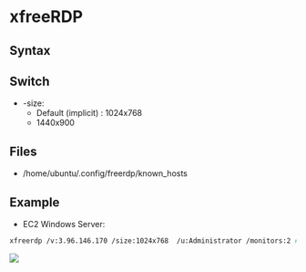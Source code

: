 # xfreeRDP

## Syntax

## Switch
* -size: 
  * Default (implicit) : 1024x768
  * 1440x900

## Files
* /home/ubuntu/.config/freerdp/known_hosts

## Example
* EC2 Windows Server:
````bash
xfreerdp /v:3.96.146.170 /size:1024x768  /u:Administrator /monitors:2 #rdp-WS2019
````
[<img src="https://i.imgur.com/560b4r5.png">](https://i.imgur.com/560b4r5.png)

